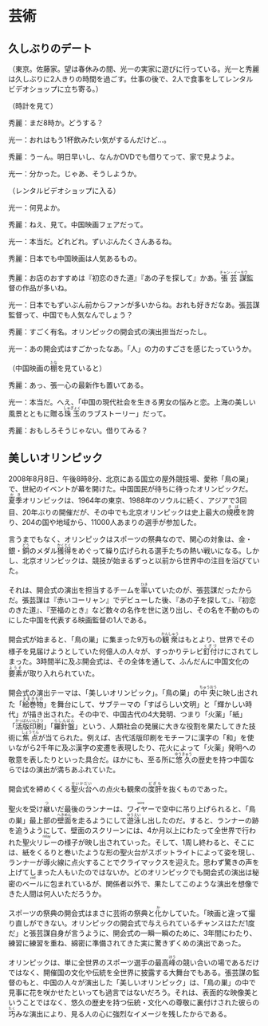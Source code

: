 # 芸術

## 久しぶりのデート

（東京。佐藤家。望は春休みの間、光一の<VocabHover vocabFile="実家">実家</VocabHover>に遊びに行っている。光一と秀麗は久しぶりに2人きりの時間を過ごす。仕事の後で、2人で食事をして<VocabHover vocabFile="レンタル">レンタル</VocabHover>ビデオショップに<VocabHover vocabFile="立ち寄る">立ち寄る</VocabHover>。）

（時計を見て）

秀麗：まだ8時か。どうする？

光一：おれはもう1杯飲みたい気がするんだけど…。

秀麗：うーん。明日早いし、なんかDVDでも借りてって、家で見ようよ。

光一：分かった。じゃあ、そうしようか。

（レンタルビデオショップに入る）

光一：何見よか。

秀麗：ねえ、見て。中国映画<VocabHover vocabFile="フェア">フェア</VocabHover>だって。

光一：本当だ。どれどれ。ずいぶんたくさんあるね。

秀麗：日本でも中国映画は人気あるもの。

秀麗：お店のおすすめは『初恋のきた道』『あの子を探して』かあ。<ruby>張芸謀<rt>チャン・イーモウ</rt></ruby>監督の作品が多いね。

光一：日本でもずいぶん前からファンが多いからね。おれも好きだなあ。張芸謀監督って、中国でも人気なんでしょう？

秀麗：すごく有名。オリンピックの開会式の演出担当だったし。

光一：あの開会式はすごかったなあ。「人」の力のすごさを感じたっていうか。

（中国映画の<ruby>棚<rt>たな</rt></ruby>を見ていると）

秀麗：あっ、張一心の最新作も置いてある。

光一：本当だ。へえ、「中国の現代社会を生きる男女の悩みと恋。上海の美しい風景とともに贈る<ruby>珠玉<rt>しゅぎょく</rt></ruby>のラブストーリー」だって。

秀麗：おもしろそうじゃない。借りてみる？

## 美しいオリンピック

2008年8月8日、午後8時8分、北京にある国立の屋外競技場、愛称「鳥の巣」で、世紀のイベントが幕を開けた。中国国民が<VocabHover vocabFile="待ちに待った">待ちに待った</VocabHover>オリンピックだ。<ruby>夏季<rt>かき</rt></ruby>オリンピックは、1964年の東京、1988年のソウルに続く、アジアで3回目、20年ぶりの開催だが、その中でも北京オリンピックは史上最大の<ruby>規模<rt>きぼ</rt></ruby>を誇り、204の国や地域から、11000人あまりの選手が参加した。

言うまでもなく、オリンピックはスポーツの祭典なので、関心の対象は、金・銀・<ruby>銅<rt>どう</rt></ruby>のメダル<ruby>獲得<rt>かくとく</rt></ruby>をめぐって繰り広げられる選手たちの熱い戦いになる。しかし、北京オリンピックは、競技が始まるずっと以前から世界中の注目を浴びていた。

それは、開会式の演出を担当するチームを<VocabHover vocabFile="率いる"><ruby>率<rt>ひき</rt></ruby>いて</VocabHover>いたのが、張芸謀だったからだ。張芸謀は『赤いコーリャン』でデビューした後、『あの子を探して』、『初恋のきた道』、『至福のとき』など数々の名作を世に送り出し、その名を不動のものにした中国を代表する映画監督の1人である。

開会式が始まると、「鳥の巣」に集まった9万もの<ruby>観衆<rt>かんしゅう</rt></ruby>はもとより、世界でその様子を見届けようとしていた何億人の人々が、すっかりテレビ<VocabHover vocabFile="釘付け"><ruby>釘付<rt>くぎづ</rt></ruby>け</VocabHover>にされてしまった。3時間半に及ぶ開会式は、その全体を通して、ふんだんに中国文化の<ruby>要素<rt>ようそ</rt></ruby>が取り入れられていた。

開会式の演出テーマは、「美しいオリンピック」。「鳥の巣」の<ruby>中央<rt>ちゅうおう</rt></ruby>に映し出された「<ruby>絵巻物<rt>えまきもの</rt></ruby>」を舞台にして、<VocabHover vocabFile="サブテーマ">サブテーマ</VocabHover>の「すばらしい文明」と「輝かしい時代」が描き出された。その中で、中国古代の4大発明、つまり「火薬」「紙」「<ruby>活版印刷<rt>かっぱんいんさつ</rt></ruby>」「<ruby>羅針盤<rt>らしんばん</rt></ruby>」という、人類社会の発展に大きな役割を果たしてきた技術に<ruby>焦点<rt>しょうてん</rt></ruby>が当てられた。例えば、古代活版印刷を<VocabHover vocabFile="モチーフ">モチーフ</VocabHover>に漢字の「和」を使いながら2千年に及ぶ漢字の変遷を表現したり、花火によって「火薬」発明への敬意を表したりといった具合だ。ほかにも、至る所に<ruby>悠久<rt>ゆうきゅう</rt></ruby>の歴史を持つ中国<VocabHover vocabFile="ならでは">ならでは</VocabHover>の演出が満ちあふれていた。

開会式を<VocabHover vocabFile="締めくくる">締めくくる</VocabHover><ruby>聖火台<rt>せいかだい</rt></ruby>への点火も観衆の<VocabHover vocabFile="度肝"><ruby>度肝<rt>どぎも</rt></ruby></VocabHover>を抜くものであった。

聖火を<VocabHover vocabFile="受け継ぐ">受け<ruby>継<rt>つ</rt></ruby>いだ</VocabHover>最後のランナーは、<ruby>ワイヤー<rt>wire</rt></ruby>で空中に<VocabHover vocabFile="吊り上げる">吊り上げられる</VocabHover>と、「鳥の巣」最上部の<ruby>壁面<rt>へきめん</rt></ruby>を走るようにして<ruby>遊泳<rt>ゆうえい</rt></ruby>し出したのだ。すると、ランナーの跡を追うようにして、壁面のスクリーンには、4か月以上にわたって全世界で行われた聖火<VocabHover vocabFile="リレー"><ruby>リレー<rt>relay</rt></ruby></VocabHover>の様子が映し出されていった。そして、1周し終わると、そこには、紙をくるりと巻いたような形の聖火台がスポットライトによって姿を現し、ランナーが導火線に点火することで<VocabHover vocabFile="クライマックス">クライマックス</VocabHover>を迎えた。思わず驚きの声を上げてしまった人もいたのではないか。どのオリンピックでも開会式の演出は秘密の<VocabHover vocabFile="ベール"><ruby>ベール<rt>veil</rt></ruby></VocabHover>に包まれているが、関係者以外で、<VocabHover vocabFile="果たして">果たして</VocabHover>このような演出を想像できた人間は何人いただろうか。

スポーツの祭典の開会式はまさに芸術の祭典と<ruby>化<rt>か</rt></ruby>かしていた。「映画と違って<VocabHover vocabFile="撮り直す">撮り直し</VocabHover>ができない。オリンピックの開会式で与えられているチャンスはただ1度だ」と張芸謀自身が言うように、開会式の一瞬一瞬のために、3年間にわたり、練習に練習を重ね、綿密に準備されてきた実に驚き<VocabHover vocabFile="ずくめ">ずくめ</VocabHover>の演出であった。

オリンピックは、単に全世界のスポーツ選手の最高<ruby>峰<rt>ほう</rt></ruby>の競い合いの場であるだけではなく、開催国の文化や伝統を全世界に披露する大舞台でもある。張芸謀の監督のもと、中国の人々が演出した「美しいオリンピック」は、「鳥の巣」の中で見事に<VocabHover vocabFile="花を咲かせる">花を咲かせた</VocabHover>といっても過言ではないだろう。それは、表面的な映像美ということではなく、悠久の歴史を持つ伝統・文化への尊敬に<VocabHover vocabFile="裏付け">裏付け</VocabHover>された彼らの<ruby>巧<rt>たく</rt></ruby>みな演出により、見る人の心に強烈なイメージを残したからである。

